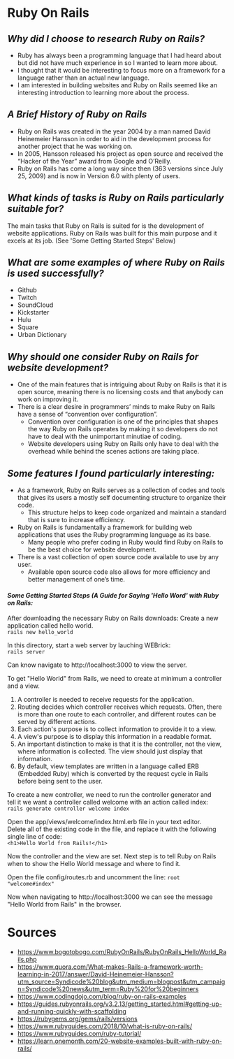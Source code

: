 # **Ruby On Rails**

## *Why did I choose to research Ruby on Rails?*
* Ruby has always been a programming language that I had heard about but did not have much experience in so I wanted to learn more about.
* I thought that it would be interesting to focus more on a framework for a language rather than an actual new language.
* I am interested in building websites and Ruby on Rails seemed like an interesting introduction to learning more about the process.

## *A Brief History of Ruby on Rails*
* Ruby on Rails was created in the year 2004 by a man named David Heinemeier Hansson in order to aid in the development process for another project that he was working on. 
* In 2005, Hansson released his project as open source and received the “Hacker of the Year” award from Google and O’Reilly. 
* Ruby on Rails has come a long way since then (363 versions since July 25, 2009) and is now in Version 6.0 with plenty of users.     

## *What kinds of tasks is Ruby on Rails particularly suitable for?*
The main tasks that Ruby on Rails is suited for is the development of website applications. Ruby on Rails was built for this main purpose and it excels at its job.
    (See 'Some Getting Started Steps' Below)
    
## *What are some examples of where Ruby on Rails is used successfully?*
* Github
* Twitch
* SoundCloud
* Kickstarter
* Hulu
* Square
* Urban Dictionary

## *Why should one consider Ruby on Rails for website development?*
* One of the main features that is intriguing about Ruby on Rails is that it is open source, meaning there is no licensing costs and that anybody can work on improving it. 
* There  is a clear desire in programmers’ minds to make Ruby on Rails have a sense of “convention over configuration”.
  * Convention over configuration is one of the principles that shapes the way Ruby on Rails operates by making it so developers do not have to deal with the unimportant minutiae of coding. 
  * Website developers using Ruby on Rails only have to deal with the overhead while behind the scenes actions are taking place.

## *Some features I found particularly interesting:*
* As a framework, Ruby on Rails serves as a collection of codes and tools that gives its users a mostly self documenting structure to organize their code. 
  * This structure helps to keep code organized and maintain a standard that is  sure to increase efficiency. 
* Ruby on Rails is fundamentally a framework for building web applications that uses the Ruby programming language as its base.
  * Many people who prefer coding in Ruby would find Ruby on Rails to be the best choice for website development.
* There is a vast collection of open source code available to use by any user.
  * Available open source code also allows for more efficiency and better management of one’s time.

#### *Some Getting Started Steps (A Guide for Saying 'Hello Word' with Ruby on Rails:*
After downloading the necessary Ruby on Rails downloads:
Create a new application called hello world.  
`rails new hello_world`

In this directory, start a web server by lauching WEBrick:  
`rails server`

Can know navigate to http://localhost:3000 to view the server.

To get "Hello World" from Rails, we need to create at minimum a controller and a view.

1. A controller is needed to receive requests for the application.
1. Routing decides which controller receives which requests. Often, there is more than one route to each controller, and different routes can be served by different actions.
1. Each action's purpose is to collect information to provide it to a view.
1. A view's purpose is to display this information in a readable format.
1. An important distinction to make is that it is the controller, not the view, where information is collected. The view should just display that information.
1. By default, view templates are written in a language called ERB (Embedded Ruby) which is converted by the request cycle in Rails before being sent to the user.

To create a new controller, we need to run the controller generator and  
tell it we want a controller called welcome with an action called index:  
`rails generate controller welcome index`

Open the app/views/welcome/index.html.erb file in your text editor.  
Delete all of the existing code in the file, and replace it with the following single line of code:  
`<h1>Hello World from Rails!</h1>`

Now the controller and the view are set.
Next step is to tell Ruby on Rails when to show the Hello World message and where to find it.

Open the file config/routes.rb and uncomment the line:
`root "welcome#index"`

Now when navigating to http://localhost:3000 we can see the message "Hello World from Rails" in the browser.

# Sources
* https://www.bogotobogo.com/RubyOnRails/RubyOnRails_HelloWorld_Rails.php
* https://www.quora.com/What-makes-Rails-a-framework-worth-learning-in-2017/answer/David-Heinemeier-Hansson?utm_source=Syndicode%20blog&utm_medium=blogpost&utm_campaign=Syndicode%20news&utm_term=Ruby%20for%20beginners
* https://www.codingdojo.com/blog/ruby-on-rails-examples
* https://guides.rubyonrails.org/v3.2.13/getting_started.html#getting-up-and-running-quickly-with-scaffolding
* https://rubygems.org/gems/rails/versions
* https://www.rubyguides.com/2018/10/what-is-ruby-on-rails/
* https://www.rubyguides.com/ruby-tutorial/
* https://learn.onemonth.com/20-website-examples-built-with-ruby-on-rails/
